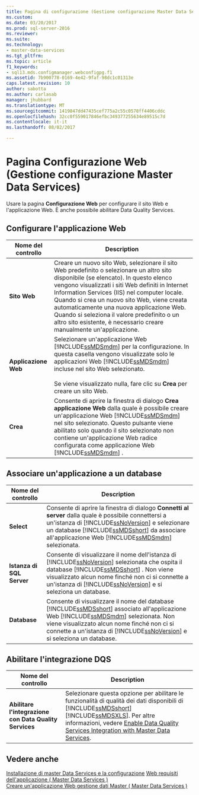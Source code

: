 ```yaml
---
title: Pagina di configurazione (Gestione configurazione Master Data Services) Web | Documenti Microsoft
ms.custom: 
ms.date: 03/20/2017
ms.prod: sql-server-2016
ms.reviewer: 
ms.suite: 
ms.technology:
- master-data-services
ms.tgt_pltfrm: 
ms.topic: article
f1_keywords:
- sql13.mds.configmanager.webconfigpg.f1
ms.assetid: 7b900778-0169-4e42-9faf-98dc1c01313e
caps.latest.revision: 10
author: sabotta
ms.author: carlasab
manager: jhubbard
ms.translationtype: MT
ms.sourcegitcommit: 1419847dd47435cef775a2c55c0578ff4406cddc
ms.openlocfilehash: 32cc0f559017846efbc349377255634e89515c7d
ms.contentlocale: it-it
ms.lasthandoff: 08/02/2017

---
```

# <a name="web-configuration-page-master-data-services-configuration-manager"></a>Pagina Configurazione Web (Gestione configurazione Master Data Services)
  Usare la pagina **Configurazione Web** per configurare il sito Web e l'applicazione Web. È anche possibile abilitare Data Quality Services.  
  
## <a name="configure-the-web-application"></a>Configurare l'applicazione Web  
  
|Nome del controllo|Description|  
|------------------|-----------------|  
|**Sito Web**|Creare un nuovo sito Web, selezionare il sito Web predefinito o selezionare un altro sito disponibile (se elencato). In questo elenco vengono visualizzati i siti Web definiti in Internet Information Services (IIS) nel computer locale. Quando si crea un nuovo sito Web, viene creata automaticamente una nuova applicazione Web. Quando si seleziona il valore predefinito o un altro sito esistente, è necessario creare manualmente un'applicazione.|  
|**Applicazione Web**|Selezionare un'applicazione Web [!INCLUDE[ssMDSmdm](../includes/ssmdsmdm-md.md)] per la configurazione. In questa casella vengono visualizzate solo le applicazioni Web [!INCLUDE[ssMDSmdm](../includes/ssmdsmdm-md.md)] incluse nel sito Web selezionato.<br /><br /> Se viene visualizzato nulla, fare clic su **Crea** per creare un sito Web.|  
|**Crea**|Consente di aprire la finestra di dialogo **Crea applicazione Web** dalla quale è possibile creare un'applicazione Web [!INCLUDE[ssMDSmdm](../includes/ssmdsmdm-md.md)] nel sito selezionato. Questo pulsante viene abilitato solo quando il sito selezionato non contiene un'applicazione Web radice configurata come applicazione Web [!INCLUDE[ssMDSmdm](../includes/ssmdsmdm-md.md)] .|  
  
## <a name="associate-application-with-database"></a>Associare un'applicazione a un database  
  
|Nome del controllo|Description|  
|------------------|-----------------|  
|**Select**|Consente di aprire la finestra di dialogo **Connetti al server** dalla quale è possibile connettersi a un'istanza di [!INCLUDE[ssNoVersion](../includes/ssnoversion-md.md)] e selezionare un database [!INCLUDE[ssMDSshort](../includes/ssmdsshort-md.md)] da associare all'applicazione Web [!INCLUDE[ssMDSmdm](../includes/ssmdsmdm-md.md)] selezionata.|  
|**Istanza di SQL Server**|Consente di visualizzare il nome dell'istanza di [!INCLUDE[ssNoVersion](../includes/ssnoversion-md.md)] selezionata che ospita il database [!INCLUDE[ssMDSshort](../includes/ssmdsshort-md.md)] . Non viene visualizzato alcun nome finché non ci si connette a un'istanza di [!INCLUDE[ssNoVersion](../includes/ssnoversion-md.md)] e si seleziona un database.|  
|**Database**|Consente di visualizzare il nome del database [!INCLUDE[ssMDSshort](../includes/ssmdsshort-md.md)] associato all'applicazione Web [!INCLUDE[ssMDSmdm](../includes/ssmdsmdm-md.md)] selezionata. Non viene visualizzato alcun nome finché non ci si connette a un'istanza di [!INCLUDE[ssNoVersion](../includes/ssnoversion-md.md)] e si seleziona un database.|  
  
## <a name="enable-dqs-integration"></a>Abilitare l'integrazione DQS  
  
|Nome del controllo|Description|  
|------------------|-----------------|  
|**Abilitare l'integrazione con Data Quality Services**|Selezionare questa opzione per abilitare le funzionalità di qualità dei dati disponibili di [!INCLUDE[ssMDSshort](../includes/ssmdsshort-md.md)] [!INCLUDE[ssMDSXLS](../includes/ssmdsxls-md.md)]. Per altre informazioni, vedere [Enable Data Quality Services Integration with Master Data Services](../master-data-services/install-windows/enable-data-quality-services-integration-with-master-data-services.md).|  
  
## <a name="see-also"></a>Vedere anche  
[Installazione di master Data Services e la configurazione](../master-data-services/master-data-services-installation-and-configuration.md) [Web requisiti dell'applicazione &#40; Master Data Services &#41;](../master-data-services/install-windows/web-application-requirements-master-data-services.md)   
 [Creare un'applicazione Web gestione dati Master &#40; Master Data Services &#41;](../master-data-services/install-windows/create-a-master-data-manager-web-application-master-data-services.md)  
  
  

